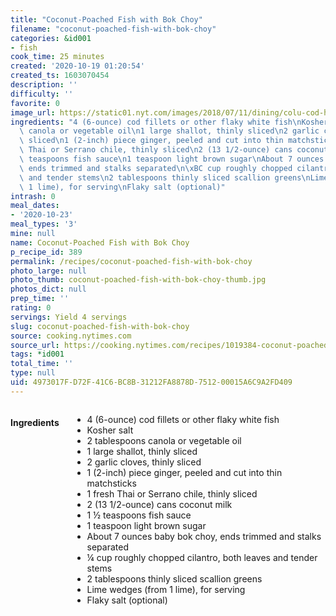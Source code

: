```yaml
---
title: "Coconut-Poached Fish with Bok Choy"
filename: "coconut-poached-fish-with-bok-choy"
categories: &id001
- fish
cook_time: 25 minutes
created: '2020-10-19 01:20:54'
created_ts: 1603070454
description: ''
difficulty: ''
favorite: 0
image_url: https://static01.nyt.com/images/2018/07/11/dining/colu-cod-horizontal/colu-cod-horizontal-articleLarge.jpg
ingredients: "4 (6-ounce) cod fillets or other flaky white fish\nKosher salt\n2 tablespoons\
  \ canola or vegetable oil\n1 large shallot, thinly sliced\n2 garlic cloves, thinly\
  \ sliced\n1 (2-inch) piece ginger, peeled and cut into thin matchsticks\n1 fresh\
  \ Thai or Serrano chile, thinly sliced\n2 (13 1/2-ounce) cans coconut milk\n1 \xBD\
  \ teaspoons fish sauce\n1 teaspoon light brown sugar\nAbout 7 ounces baby bok choy,\
  \ ends trimmed and stalks separated\n\xBC cup roughly chopped cilantro, both leaves\
  \ and tender stems\n2 tablespoons thinly sliced scallion greens\nLime wedges (from\
  \ 1 lime), for serving\nFlaky salt (optional)"
intrash: 0
meal_dates:
- '2020-10-23'
meal_types: '3'
mine: null
name: Coconut-Poached Fish with Bok Choy
p_recipe_id: 389
permalink: /recipes/coconut-poached-fish-with-bok-choy
photo_large: null
photo_thumb: coconut-poached-fish-with-bok-choy-thumb.jpg
photos_dict: null
prep_time: ''
rating: 0
servings: Yield 4 servings
slug: coconut-poached-fish-with-bok-choy
source: cooking.nytimes.com
source_url: https://cooking.nytimes.com/recipes/1019384-coconut-poached-fish-with-bok-choy
tags: *id001
total_time: ''
type: null
uid: 4973017F-D72F-41C6-BC8B-31212FA8878D-7512-00015A6C9A2FD409
---
```

<div class="large-8 medium-7 columns" id="writeup">	</div><!-- #writeup -->
</div><!-- #row-one -->
<div class="row" id="row-two">	<div class="medium-4 small-5 columns" id="ingredients"><h4>Ingredients</h4><div class="box box-ingredients content"><ul>
<li>4 (6-ounce) cod fillets or other flaky white fish</li>
<li>Kosher salt</li>
<li>2 tablespoons canola or vegetable oil</li>
<li>1 large shallot, thinly sliced</li>
<li>2 garlic cloves, thinly sliced</li>
<li>1 (2-inch) piece ginger, peeled and cut into thin matchsticks</li>
<li>1 fresh Thai or Serrano chile, thinly sliced</li>
<li>2 (13 1/2-ounce) cans coconut milk</li>
<li>1 ½ teaspoons fish sauce</li>
<li>1 teaspoon light brown sugar</li>
<li>About 7 ounces baby bok choy, ends trimmed and stalks separated</li>
<li>¼ cup roughly chopped cilantro, both leaves and tender stems</li>
<li>2 tablespoons thinly sliced scallion greens</li>
<li>Lime wedges (from 1 lime), for serving</li>
<li>Flaky salt (optional)</li>
</ul>
</div>	</div>	<div class="medium-6 small-7 columns" id="directions">	</div>